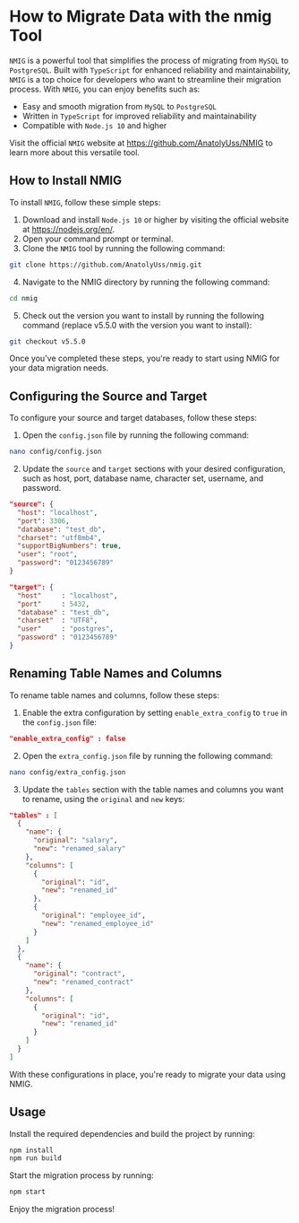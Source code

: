 # How to Migrate Data with the nmig Tool

`NMIG` is a powerful tool that simplifies the process of migrating from `MySQL` to `PostgreSQL`. 
Built with `TypeScript` for enhanced reliability and maintainability, `NMIG` is a top choice for developers who want 
to streamline their migration process. With `NMIG`, you can enjoy benefits such as:

- Easy and smooth migration from `MySQL` to `PostgreSQL`
- Written in `TypeScript` for improved reliability and maintainability
- Compatible with `Node.js 10` and higher

Visit the official `NMIG` website at https://github.com/AnatolyUss/NMIG to learn more about this versatile tool.

## How to Install NMIG

To install `NMIG`, follow these simple steps:

1. Download and install `Node.js 10` or higher by visiting the official website at https://nodejs.org/en/.
2. Open your command prompt or terminal.
3. Clone the `NMIG` tool by running the following command:
```bash
git clone https://github.com/AnatolyUss/nmig.git
```

4. Navigate to the NMIG directory by running the following command:
```bash
cd nmig
```

5. Check out the version you want to install by running the following command (replace v5.5.0 with the version you want to install):
```bash
git checkout v5.5.0
```

Once you've completed these steps, you're ready to start using NMIG for your data migration needs.

## Configuring the Source and Target 

To configure your source and target databases, follow these steps:

1. Open the `config.json` file by running the following command:
```bash
nano config/config.json
```

2. Update the `source` and `target` sections with your desired configuration, such as host, port, database name, 
character set, username, and password.

```json
"source": {
  "host": "localhost",
  "port": 3306,
  "database": "test_db",
  "charset": "utf8mb4",
  "supportBigNumbers": true,
  "user": "root",
  "password": "0123456789"
}
```

```json
"target": {
  "host"     : "localhost",
  "port"     : 5432,
  "database" : "test_db",
  "charset"  : "UTF8",
  "user"     : "postgres",
  "password" : "0123456789"
}
```
## Renaming Table Names and Columns

To rename table names and columns, follow these steps:

1. Enable the extra configuration by setting `enable_extra_config` to `true` in the `config.json` file:
```json
"enable_extra_config" : false
```

2. Open the `extra_config.json` file by running the following command:
```bash
nano config/extra_config.json
```

3. Update the `tables` section with the table names and columns you want to rename, using the `original` and `new` keys:

```json
"tables" : [
  {
    "name": {
      "original": "salary",
      "new": "renamed_salary"
    },
    "columns": [
      {
        "original": "id",
        "new": "renamed_id"
      },
      {
        "original": "employee_id",
        "new": "renamed_employee_id"
      }
    ]
  },
  {
    "name": {
      "original": "contract",
      "new": "renamed_contract"
    },
    "columns": [
      {
        "original": "id",
        "new": "renamed_id"
      }
    ]
  }
]
```

With these configurations in place, you're ready to migrate your data using NMIG.

## Usage

Install the required dependencies and build the project by running:
```bash
npm install
npm run build
```

Start the migration process by running:
```bash
npm start
```

Enjoy the migration process!